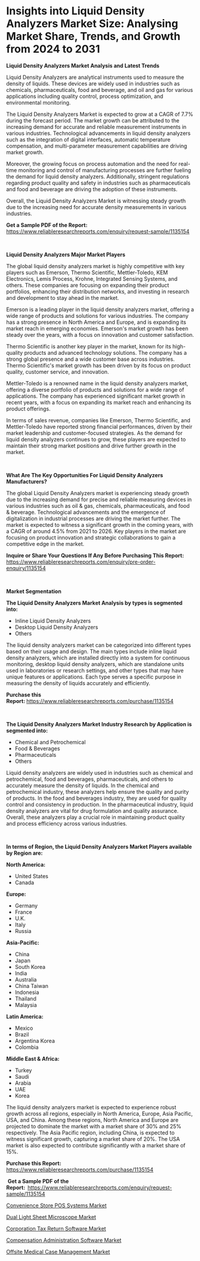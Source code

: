 <p><h1>Insights into Liquid Density Analyzers Market Size: Analysing Market Share, Trends, and Growth from 2024 to 2031</h1></p><p><strong>Liquid Density Analyzers Market Analysis and Latest Trends</strong></p>
<p><p>Liquid Density Analyzers are analytical instruments used to measure the density of liquids. These devices are widely used in industries such as chemicals, pharmaceuticals, food and beverage, and oil and gas for various applications including quality control, process optimization, and environmental monitoring.</p><p>The Liquid Density Analyzers Market is expected to grow at a CAGR of 7.7% during the forecast period. The market growth can be attributed to the increasing demand for accurate and reliable measurement instruments in various industries. Technological advancements in liquid density analyzers such as the integration of digital interfaces, automatic temperature compensation, and multi-parameter measurement capabilities are driving market growth.</p><p>Moreover, the growing focus on process automation and the need for real-time monitoring and control of manufacturing processes are further fueling the demand for liquid density analyzers. Additionally, stringent regulations regarding product quality and safety in industries such as pharmaceuticals and food and beverage are driving the adoption of these instruments.</p><p>Overall, the Liquid Density Analyzers Market is witnessing steady growth due to the increasing need for accurate density measurements in various industries.</p></p>
<p><strong>Get a Sample PDF of the Report:&nbsp;</strong> <a href="https://www.reliableresearchreports.com/enquiry/request-sample/1135154">https://www.reliableresearchreports.com/enquiry/request-sample/1135154</a></p>
<p>&nbsp;</p>
<p><strong>Liquid Density Analyzers Major Market Players</strong></p>
<p><p>The global liquid density analyzers market is highly competitive with key players such as Emerson, Thermo Scientific, Mettler-Toledo, KEM Electronics, Lemis Process, Krohne, Integrated Sensing Systems, and others. These companies are focusing on expanding their product portfolios, enhancing their distribution networks, and investing in research and development to stay ahead in the market.</p><p>Emerson is a leading player in the liquid density analyzers market, offering a wide range of products and solutions for various industries. The company has a strong presence in North America and Europe, and is expanding its market reach in emerging economies. Emerson's market growth has been steady over the years, with a focus on innovation and customer satisfaction.</p><p>Thermo Scientific is another key player in the market, known for its high-quality products and advanced technology solutions. The company has a strong global presence and a wide customer base across industries. Thermo Scientific's market growth has been driven by its focus on product quality, customer service, and innovation.</p><p>Mettler-Toledo is a renowned name in the liquid density analyzers market, offering a diverse portfolio of products and solutions for a wide range of applications. The company has experienced significant market growth in recent years, with a focus on expanding its market reach and enhancing its product offerings.</p><p>In terms of sales revenue, companies like Emerson, Thermo Scientific, and Mettler-Toledo have reported strong financial performances, driven by their market leadership and customer-focused strategies. As the demand for liquid density analyzers continues to grow, these players are expected to maintain their strong market positions and drive further growth in the market.</p></p>
<p>&nbsp;</p>
<p><strong>What Are The Key Opportunities For Liquid Density Analyzers Manufacturers?</strong></p>
<p><p>The global Liquid Density Analyzers market is experiencing steady growth due to the increasing demand for precise and reliable measuring devices in various industries such as oil & gas, chemicals, pharmaceuticals, and food & beverage. Technological advancements and the emergence of digitalization in industrial processes are driving the market further. The market is expected to witness a significant growth in the coming years, with a CAGR of around 4.5% from 2021 to 2026. Key players in the market are focusing on product innovation and strategic collaborations to gain a competitive edge in the market.</p></p>
<p><strong>Inquire or Share Your Questions If Any Before Purchasing This Report:</strong> <a href="https://www.reliableresearchreports.com/enquiry/pre-order-enquiry/1135154">https://www.reliableresearchreports.com/enquiry/pre-order-enquiry/1135154</a></p>
<p>&nbsp;</p>
<p><strong>Market Segmentation</strong></p>
<p><strong>The Liquid Density Analyzers Market Analysis by types is segmented into:</strong></p>
<p><ul><li>Inline Liquid Density Analyzers</li><li>Desktop Liquid Density Analyzers</li><li>Others</li></ul></p>
<p><p>The liquid density analyzers market can be categorized into different types based on their usage and design. The main types include inline liquid density analyzers, which are installed directly into a system for continuous monitoring, desktop liquid density analyzers, which are standalone units used in laboratories or research settings, and other types that may have unique features or applications. Each type serves a specific purpose in measuring the density of liquids accurately and efficiently.</p></p>
<p><strong>Purchase this Report:&nbsp;</strong><a href="https://www.reliableresearchreports.com/purchase/1135154">https://www.reliableresearchreports.com/purchase/1135154</a></p>
<p>&nbsp;</p>
<p><strong>The Liquid Density Analyzers Market Industry Research by Application is segmented into:</strong></p>
<p><ul><li>Chemical and Petrochemical</li><li>Food & Beverages</li><li>Pharmaceuticals</li><li>Others</li></ul></p>
<p><p>Liquid density analyzers are widely used in industries such as chemical and petrochemical, food and beverages, pharmaceuticals, and others to accurately measure the density of liquids. In the chemical and petrochemical industry, these analyzers help ensure the quality and purity of products. In the food and beverages industry, they are used for quality control and consistency in production. In the pharmaceutical industry, liquid density analyzers are vital for drug formulation and quality assurance. Overall, these analyzers play a crucial role in maintaining product quality and process efficiency across various industries.</p></p>
<p>&nbsp;</p>
<p><strong>In terms of Region, the Liquid Density Analyzers Market Players available by Region are:</strong></p>
<p>
    <p> <strong> North America: </strong>
        <ul>
            <li>United States</li>
            <li>Canada</li>
        </ul>
        </p> 
    <p> <strong> Europe: </strong>
        <ul>
            <li>Germany</li>
            <li>France</li>
            <li>U.K.</li>
            <li>Italy</li>
            <li>Russia</li>
        </ul>
        </p> 
    <p> <strong> Asia-Pacific: </strong>
        <ul>
            <li>China</li>
            <li>Japan</li>
            <li>South Korea</li>
            <li>India</li>
            <li>Australia</li>
            <li>China Taiwan</li>
            <li>Indonesia</li>
            <li>Thailand</li>
            <li>Malaysia</li>
        </ul>
        </p> 
    <p> <strong> Latin America: </strong>
        <ul>
            <li>Mexico</li>
            <li>Brazil</li>
            <li>Argentina Korea</li>
            <li>Colombia</li>
        </ul>
        </p> 
    <p> <strong> Middle East & Africa: </strong>
        <ul>
            <li>Turkey</li>
            <li>Saudi</li>
            <li>Arabia</li>
            <li>UAE</li>
            <li>Korea</li>
        </ul>
    </p>
    </p>
<p><p>The liquid density analyzers market is expected to experience robust growth across all regions, especially in North America, Europe, Asia Pacific, USA, and China. Among these regions, North America and Europe are projected to dominate the market with a market share of 30% and 25% respectively. The Asia Pacific region, including China, is expected to witness significant growth, capturing a market share of 20%. The USA market is also expected to contribute significantly with a market share of 15%.</p></p>
<p><strong>Purchase this Report: </strong><a href="https://www.reliableresearchreports.com/purchase/1135154">https://www.reliableresearchreports.com/purchase/1135154</a></p>
<p>&nbsp;<strong>Get a Sample PDF of the Report:&nbsp;&nbsp;</strong><a href="https://www.reliableresearchreports.com/enquiry/request-sample/1135154">https://www.reliableresearchreports.com/enquiry/request-sample/1135154</a></p>
<p><strong></strong></p>
<p><p><a href="https://medium.com/@mariliehowe/convenience-store-pos-systems-market-analysis-its-cagr-market-segmentation-and-global-industry-6d5eccdf4a27">Convenience Store POS Systems Market</a></p><p><a href="https://github.com/nathandecarvalho/Market-Research-Report-List-2/blob/main/dual-light-sheet-microscope-market.md">Dual Light Sheet Microscope Market</a></p><p><a href="https://medium.com/@mariliehowe/corporation-tax-return-software-market-furnishes-information-on-market-share-market-trends-and-5972a8386b9e">Corporation Tax Return Software Market</a></p><p><a href="https://medium.com/@leliajewess/compensation-administration-software-market-research-report-its-history-and-forecast-2024-to-2031-a650f7d212e1">Compensation Administration Software Market</a></p><p><a href="https://medium.com/@josueherzog/offsite-medical-case-management-market-insight-market-trends-growth-forecasted-from-2024-to-2031-2f05a7ed7228">Offsite Medical Case Management Market</a></p></p>